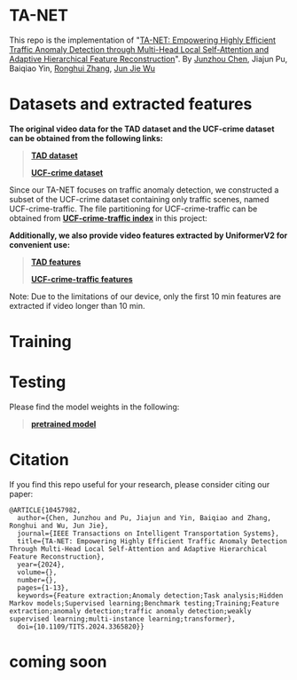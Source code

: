 # TA-NET
This repo is the implementation of "[TA-NET: Empowering Highly Efficient Traffic Anomaly Detection through Multi-Head Local Self-Attention and Adaptive Hierarchical Feature Reconstruction](https://ieeexplore.ieee.org/document/10457982)". By [Junzhou Chen](https://scholar.google.com/citations?user=Uz0U5UIAAAAJ&hl=zh-CN&oi=ao), Jiajun Pu, Baiqiao Yin, [Ronghui Zhang](https://ise.sysu.edu.cn/teacher/teacher02/1362395.htm), [Jun Jie Wu](https://www.durham.ac.uk/staff/junjie-wu/)

# Datasets and extracted features
**The original video data for the TAD dataset and the UCF-crime dataset can be obtained from the following links:**
> [**TAD dataset**](https://github.com/ktr-hubrt/WSAL)
> 
> [**UCF-crime dataset**](https://www.crcv.ucf.edu/projects/real-world/)

Since our TA-NET focuses on traffic anomaly detection, we constructed a subset of the UCF-crime dataset containing only traffic scenes, named UCF-crime-traffic. The file partitioning for UCF-crime-traffic can be obtained from [**UCF-crime-traffic index**](https://github.com/VFWm614/TA-NET/tree/4485be41ba86014173001b57a49701de40e6f27e/UCF-crime-traffic%20index) in this project:


**Additionally, we also provide video features extracted by UniformerV2 for convenient use:**

> [**TAD features**](https://1drv.ms/u/s!AjBCIlm4rsXenUCWS5MGu4H4qpBn?e=heWYaB)
> 
> [**UCF-crime-traffic features**](https://1drv.ms/u/s!AjBCIlm4rsXenULO0CPe0fQuoZof?e=zVTkiA) 

Note: Due to the limitations of our device, only the first 10 min features are extracted if video longer than 10 min.

# Training

# Testing
Please find the model weights in the following:
> [**pretrained model**](https://1drv.ms/f/s!AjBCIlm4rsXenUN507nR1chiacwT?e=A7C6bJ)

# Citation
If you find this repo useful for your research, please consider citing our paper:

```
@ARTICLE{10457982,
  author={Chen, Junzhou and Pu, Jiajun and Yin, Baiqiao and Zhang, Ronghui and Wu, Jun Jie},
  journal={IEEE Transactions on Intelligent Transportation Systems}, 
  title={TA-NET: Empowering Highly Efficient Traffic Anomaly Detection Through Multi-Head Local Self-Attention and Adaptive Hierarchical Feature Reconstruction}, 
  year={2024},
  volume={},
  number={},
  pages={1-13},
  keywords={Feature extraction;Anomaly detection;Task analysis;Hidden Markov models;Supervised learning;Benchmark testing;Training;Feature extraction;anomaly detection;traffic anomaly detection;weakly supervised learning;multi-instance learning;transformer},
  doi={10.1109/TITS.2024.3365820}}
```

# coming soon
